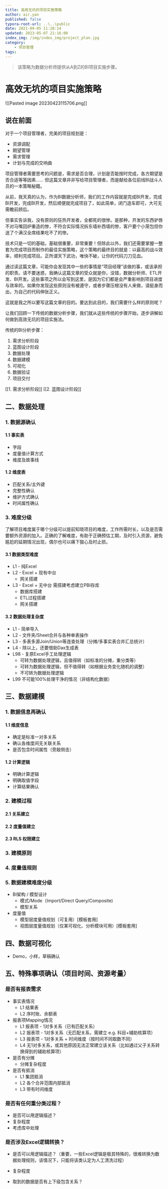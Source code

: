 ```yaml
---
title: 高效无坑的项目实施策略
author: air.yan
published: false
typora-root-url: ..\..\public
date: 2021-09-05 11:28:14
updated: 2023-05-07 21:16:00
index_img: /img/index_img/project_plan.jpg
category:
    - 项目管理
tags:
---
```


> 该策略为数据分析师提供从A到Z的BI项目实施步骤。

<!--more-->

# 高效无坑的项目实施策略

![[Pasted image 20230423115706.png]]



## 说在前面

对于一个项目管理者，完美的项目规划是：

* 资源调配
* 期望管理
* 需求管理
* 计划与完成的交响曲

项目管理者需要思考的问题是，需求是否合理，计划是否能按时完成，各方期望是否合适等等因素…… 但这篇文章并非写给项目管理者，而是献给各位前线BI战斗人员的一本策略秘籍。

从前，我天真的认为，作为BI数据分析师，我们的工作内容就是完成BI开发，完成BI开发，完成BI开发，然后顺便就完成项目了，如此简单，闭门造车即可，大可无需瞻前顾后。

但事实告诉我，没有原则的狂热开发者，全都死的很惨。是那种，开发的东西驴唇不对马嘴回炉重造的惨，不符合实际情况拆东墙补西墙的惨，客户要个小笼包但你送了个满汉全席结果吃不了的惨。

技术只是一切的基础，基础很重要，非常重要！但除此以外，我们还需要掌握一整套为完成项目而制作的最佳实施策略，这个策略的最终目的就是：以最高的战斗效率，顺利完成项目。正所谓天下武功，唯快不破，让你的代码刀刀见血。

通过读这篇文章，可能你会发现其中一些的事情是“项目经理”该做的事，或该承担的职责。请不要迷惑，我确认这篇文章的受众就是你，没错，数据分析师、ETL开发、BI开发。这些事项之所以会写到这里，是因为它们都是会严重影响到项目进度与效率的。如果你发现这些原则没有被遵守，或者步骤压根没有人来做，请挺身而出，为自己的代码伸张正义。

这就是我之所以要写这篇文章的目的。要达到此目的，我们需要什么样的原则呢？

让我们回顾一下传统的数据分析步骤，我们就从这些传统的步骤开始，逐步讲解如何做到高效无坑的项目实施法。

传统的BI分析步骤：

1. 需求分析阶段
2. 蓝图设计阶段
3. 数据处理
4. 数据建模
5. 可视化
6. 数据验证
7. 项目交付

[[1. 需求分析阶段]]
[[2. 蓝图设计阶段]]


## 二、数据处理

### 1. 数据源确认

#### 1.1 事实表

- 字段
- 度量值计算方式
- 维度及故事线

#### 1.2 维度表

* 匹配关系/主外键
* 完整性确认
* 维护方式确认
* 时间属性确认







### 3. 难度分级

了解项目难度属于哪个分级可以提前知晓项目的难度，工作所需时长，以及是否需要额外资源的加入。正确的了解难度，有助于正确预估工期，及时引入资源，避免尴尬的延期情况出现，偶尔也可以痛下狠心及时止损。

#### 3.1 数据类型难度

- L1 - 纯Excel
- L2 - Excel + 现有中台
  - 网关搭建
- L3 - Excel + 无中台 需搭建考虑建立PBI存库
  - 数据库搭建
  - ETL过程搭建
  - 网关搭建

#### 3.2 数据处理复杂度

* L1 - 简单导入
* L2 - 文件夹/Sheet合并与各种单表操作
* L3 - 多表多源Join/Union等连查处理（分摊/多事实表合并汇总统计）
* L4 - 除以上，还要借助Dax生成表
* L98 - 复原Excel手工处理逻辑
  * 可转为数据处理逻辑，且值得转（如标准的分摊，重分类等）
  * 可转为数据处理逻辑，但不值得转（如根据业务变化随机的调整）
  * 不可转为数据处理逻辑
* L99 不可能100%处理干净的情况（非结构化数据）

## 三、数据建模

### 1. 数据信息再确认

#### 1.1 维度信息

* 确定是标准一对多关系
* 确认各维度间无关联关系
* 是否包含时间属性（旁敲侧击）



#### 1.2 计算逻辑

* 明确计算逻辑
* 明确取值字段
* 计算结果确认



### 2. 建模过程

#### 2.1 关系建立



#### 2.2 度量值建立



#### 2.3 RLS 权限建立



### 3. 建模原则



### 4. 度量值规则



### 5. 数据建模难度分级





- BI架构 / 模型设计
  - 模式/Mode（Import/Direct Query/Composite)
  - 模型关系
- 度量值
  - 模型层度量值规划（可复用）[模板套用]
  - 视图层度量值规划（仅某可视化、分析模块可用）[模板套用]

## 四、数据可视化

- Demo，小样，草稿确认

## 五、特殊事项确认（项目时间、资源考量）

### 是否有报表需求

- 事实表情况
  - L1 结果表
  - L2 序时账、余额表
- 报表项Mapping情况
  - L1 报表项 - 1对多关系（已有匹配关系）
  - L2 报表项 - 1对多关系（无匹配关系，需建立 e.g. 科目+辅助核算项）
  - L3 报表项 - 1对多关系 + 时间维度（按时间不同取数不同）
  - L4 无1对多关系，或其他原因无法正常建立该关系（比如通过父子关系转换得到的辅助核算项）
- 是否有分摊
  - 分摊复杂程度
- 是否有抵消
  - L1 集团抵消
  - L2 各个合并范围内部抵消
  - L3 带有时间维度

### 是否有任何重分类过程？

- 是否可以用逻辑描述？
- 复杂程度
- 考虑库中处理

### 是否涉及Excel逻辑转换？

- 是否可以用逻辑描述？（重要，一些Excel逻辑是极其特殊的，很难转换为数据处理规则，该情况下，只能将该类认定为人工清洗过程）
- 复杂程度

- 取到的数据是否有上下级包含关系？